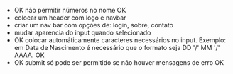 - OK não permitir números no nome OK
- colocar um header com logo e navbar
- criar um nav bar com opções de: login, sobre, contato
- mudar aparencia do input quando selecionado
- OK colocar automáticamente caracteres necessários no input. Exemplo: em Data de Nascimento é necessário que o formato seja DD '/' MM '/' AAAA. OK
- OK submit só pode ser permitido se não houver mensagens de erro OK
